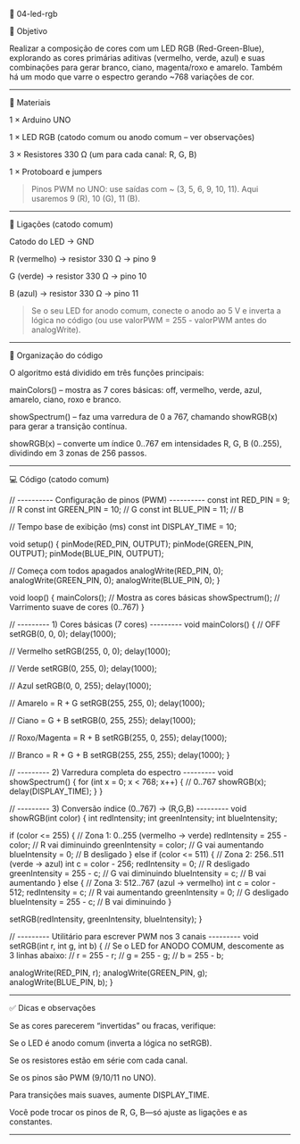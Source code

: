 📂 04-led-rgb

🎯 Objetivo

Realizar a composição de cores com um LED RGB (Red-Green-Blue), explorando as cores primárias aditivas (vermelho, verde, azul) e suas combinações para gerar branco, ciano, magenta/roxo e amarelo. Também há um modo que varre o espectro gerando ~768 variações de cor.


---

🔧 Materiais

1 × Arduino UNO

1 × LED RGB (catodo comum ou anodo comum – ver observações)

3 × Resistores 330 Ω (um para cada canal: R, G, B)

1 × Protoboard e jumpers


> Pinos PWM no UNO: use saídas com ~ (3, 5, 6, 9, 10, 11).
Aqui usaremos 9 (R), 10 (G), 11 (B).




---

🔌 Ligações (catodo comum)

Catodo do LED → GND

R (vermelho) → resistor 330 Ω → pino 9

G (verde) → resistor 330 Ω → pino 10

B (azul) → resistor 330 Ω → pino 11


> Se o seu LED for anodo comum, conecte o anodo ao 5 V e inverta a lógica no código (ou use valorPWM = 255 - valorPWM antes do analogWrite).




---

🧠 Organização do código

O algoritmo está dividido em três funções principais:

mainColors() – mostra as 7 cores básicas: off, vermelho, verde, azul, amarelo, ciano, roxo e branco.

showSpectrum() – faz uma varredura de 0 a 767, chamando showRGB(x) para gerar a transição contínua.

showRGB(x) – converte um índice 0..767 em intensidades R, G, B (0..255), dividindo em 3 zonas de 256 passos.



---

💻 Código (catodo comum)

// ---------- Configuração de pinos (PWM) ----------
const int RED_PIN   = 9;   // R
const int GREEN_PIN = 10;  // G
const int BLUE_PIN  = 11;  // B

// Tempo base de exibição (ms)
const int DISPLAY_TIME = 10;

void setup() {
  pinMode(RED_PIN,   OUTPUT);
  pinMode(GREEN_PIN, OUTPUT);
  pinMode(BLUE_PIN,  OUTPUT);

  // Começa com todos apagados
  analogWrite(RED_PIN,   0);
  analogWrite(GREEN_PIN, 0);
  analogWrite(BLUE_PIN,  0);
}

void loop() {
  mainColors();     // Mostra as cores básicas
  showSpectrum();   // Varrimento suave de cores (0..767)
}

// --------- 1) Cores básicas (7 cores) ---------
void mainColors() {
  // OFF
  setRGB(0, 0, 0);        delay(1000);

  // Vermelho
  setRGB(255, 0, 0);      delay(1000);

  // Verde
  setRGB(0, 255, 0);      delay(1000);

  // Azul
  setRGB(0, 0, 255);      delay(1000);

  // Amarelo = R + G
  setRGB(255, 255, 0);    delay(1000);

  // Ciano = G + B
  setRGB(0, 255, 255);    delay(1000);

  // Roxo/Magenta = R + B
  setRGB(255, 0, 255);    delay(1000);

  // Branco = R + G + B
  setRGB(255, 255, 255);  delay(1000);
}

// --------- 2) Varredura completa do espectro ---------
void showSpectrum() {
  for (int x = 0; x < 768; x++) {  // 0..767
    showRGB(x);
    delay(DISPLAY_TIME);
  }
}

// --------- 3) Conversão índice (0..767) -> (R,G,B) ---------
void showRGB(int color) {
  int redIntensity;
  int greenIntensity;
  int blueIntensity;

  if (color <= 255) {
    // Zona 1: 0..255  (vermelho -> verde)
    redIntensity   = 255 - color;  // R vai diminuindo
    greenIntensity = color;        // G vai aumentando
    blueIntensity  = 0;            // B desligado
  } else if (color <= 511) {
    // Zona 2: 256..511 (verde -> azul)
    int c = color - 256;
    redIntensity   = 0;            // R desligado
    greenIntensity = 255 - c;      // G vai diminuindo
    blueIntensity  = c;            // B vai aumentando
  } else {
    // Zona 3: 512..767 (azul -> vermelho)
    int c = color - 512;
    redIntensity   = c;            // R vai aumentando
    greenIntensity = 0;            // G desligado
    blueIntensity  = 255 - c;      // B vai diminuindo
  }

  setRGB(redIntensity, greenIntensity, blueIntensity);
}

// --------- Utilitário para escrever PWM nos 3 canais ---------
void setRGB(int r, int g, int b) {
  // Se o LED for ANODO COMUM, descomente as 3 linhas abaixo:
  // r = 255 - r;
  // g = 255 - g;
  // b = 255 - b;

  analogWrite(RED_PIN,   r);
  analogWrite(GREEN_PIN, g);
  analogWrite(BLUE_PIN,  b);
}


---

✅ Dicas e observações

Se as cores parecerem “invertidas” ou fracas, verifique:

Se o LED é anodo comum (inverta a lógica no setRGB).

Se os resistores estão em série com cada canal.

Se os pinos são PWM (9/10/11 no UNO).


Para transições mais suaves, aumente DISPLAY_TIME.

Você pode trocar os pinos de R, G, B—só ajuste as ligações e as constantes.



---

